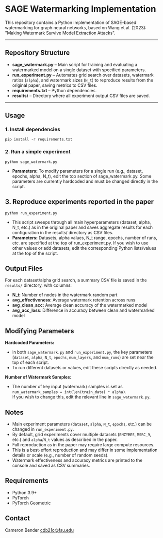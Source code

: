 # SAGE Watermarking Implementation

This repository contains a Python implementation of SAGE-based watermarking for graph neural networks, based on Wang et al. (2023): "Making Watermark Survive Model Extraction Attacks".

---

## Repository Structure

- **sage_watermark.py** – Main script for training and evaluating a watermarked model on a single dataset with specified parameters.
- **run_experiment.py** – Automates grid search over datasets, watermark ratios (`alpha`), and watermark sizes (`N_t`) to reproduce results from the original paper, saving metrics to CSV files.
- **requirements.txt** – Python dependencies.
- **results/** – Directory where all experiment output CSV files are saved.

---

## Usage

### 1. Install dependencies

```
pip install -r requirements.txt
```

### 2. Run a simple experiment
```
python sage_watermark.py
```
- **Parameters:** To modify parameters for a single run (e.g., dataset, epochs, alpha, N_t), edit the top section of sage_watermark.py. Some parameters are currently hardcoded and must be changed directly in the script.
## 3. Reproduce experiments reported in the paper
```
python run_experiment.py
```
- This script sweeps through all main hyperparameters (dataset, alpha, N_t, etc.) as in the original paper and saves aggregate results for each configuration in the results/ directory as CSV files.
- **Parameters:** Datasets, alpha values, N_t range, epochs, number of runs, etc. are specified at the top of run_experiment.py.
If you wish to use other values or add datasets, edit the corresponding Python lists/values at the top of the script.

## Output Files

For each dataset/alpha grid search, a summary CSV file is saved in the `results/` directory, with columns:

- **N_t**: Number of nodes in the watermark random part
- **avg_effectiveness**: Average watermark retention across runs
- **avg_clean_acc**: Average clean accuracy of the watermarked model
- **avg_acc_loss**: Difference in accuracy between clean and watermarked model

## Modifying Parameters

**Hardcoded Parameters:**
- In both `sage_watermark.py` and `run_experiment.py`, the key parameters (`dataset`, `alpha`, `N_t`, `epochs`, `num_layers`, and `num_runs`) are set near the top of each script.
- To run different datasets or values, edit these scripts directly as needed.

**Number of Watermark Samples:**
- The number of key input (watermark) samples is set as `num_watermark_samples = int(len(train_data) * alpha)`.  
  If you wish to change this, edit the relevant line in `sage_watermark.py`.

## Notes

- Main experiment parameters (`dataset`, `alpha`, `N_t`, `epochs`, etc.) can be changed in `run_experiment.py`.
- By default, grid experiments cover multiple datasets (`ENZYMES`, `MSRC_9`, etc.) and `alpha`/`N_t` values as described in the paper.
- Full reproduction as in the paper may require large compute resources.
- This is a best-effort reproduction and may differ in some implementation details or scale (e.g., number of random seeds).
- Watermark effectiveness and accuracy metrics are printed to the console and saved as CSV summaries.

## Requirements
- Python 3.9+
- PyTorch
- PyTorch Geometric

## Contact
Cameron Bender
cdb21c@fsu.edu

